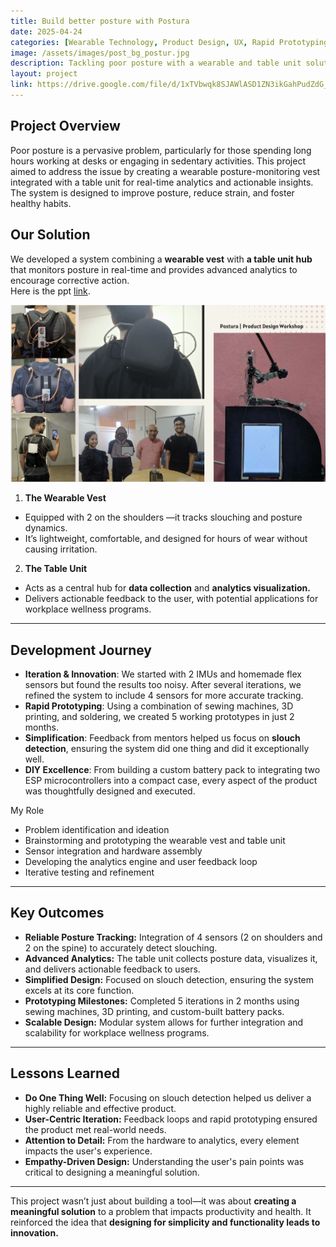 ```yaml
---
title: Build better posture with Postura
date: 2025-04-24
categories: [Wearable Technology, Product Design, UX, Rapid Prototyping]
image: /assets/images/post_bg_postur.jpg
description: Tackling poor posture with a wearable and table unit solution, built through rapid prototyping and user-centric design.
layout: project
link: https://drive.google.com/file/d/1xTVbwqk8SJAWlASD1ZN3ikGahPudZdG_/view?usp=sharing
---
```

  
## Project Overview

Poor posture is a pervasive problem, particularly for those spending long hours working at desks or engaging in sedentary activities. This project aimed to address the issue by creating a wearable posture-monitoring vest integrated with a table unit for real-time analytics and actionable insights. The system is designed to improve posture, reduce strain, and foster healthy habits.

## Our Solution

We developed a system combining a **wearable vest** with **a table unit hub** that monitors posture in real-time and provides advanced analytics to encourage corrective action.  
Here is the ppt [link](https://drive.google.com/file/d/1xTVbwqk8SJAWlASD1ZN3ikGahPudZdG_/view?usp=sharing).

![image](/assets/images/in-post/post-postura/final.png)

1. **The Wearable Vest**

- Equipped with 2 on the shoulders —it tracks slouching and posture dynamics.  
- It’s lightweight, comfortable, and designed for hours of wear without causing irritation.  

2. **The Table Unit**  

- Acts as a central hub for **data collection** and **analytics visualization.**  
- Delivers actionable feedback to the user, with potential applications for workplace wellness programs.  

---

## Development Journey

- **Iteration & Innovation**: We started with 2 IMUs and homemade flex sensors but found the results too noisy. After several iterations, we refined the system to include 4 sensors for more accurate tracking.  
- **Rapid Prototyping**: Using a combination of sewing machines, 3D printing, and soldering, we created 5 working prototypes in just 2 months.  
- **Simplification**: Feedback from mentors helped us focus on **slouch detection**, ensuring the system did one thing and did it exceptionally well.  
- **DIY Excellence**: From building a custom battery pack to integrating two ESP microcontrollers into a compact case, every aspect of the product was thoughtfully designed and executed.

My Role

- Problem identification and ideation  
- Brainstorming and prototyping the wearable vest and table unit  
- Sensor integration and hardware assembly  
- Developing the analytics engine and user feedback loop  
- Iterative testing and refinement  

---

## Key Outcomes

- **Reliable Posture Tracking:** Integration of 4 sensors (2 on shoulders and 2 on the spine) to accurately detect slouching.  
- **Advanced Analytics:** The table unit collects posture data, visualizes it, and delivers actionable feedback to users.  
- **Simplified Design:** Focused on slouch detection, ensuring the system excels at its core function.  
- **Prototyping Milestones:** Completed 5 iterations in 2 months using sewing machines, 3D printing, and custom-built battery packs.  
- **Scalable Design:** Modular system allows for further integration and scalability for workplace wellness programs.  

---

## Lessons Learned

- **Do One Thing Well:** Focusing on slouch detection helped us deliver a highly reliable and effective product.  
- **User-Centric Iteration:** Feedback loops and rapid prototyping ensured the product met real-world needs.  
- **Attention to Detail:** From the hardware to analytics, every element impacts the user's experience.  
- **Empathy-Driven Design:** Understanding the user's pain points was critical to designing a meaningful solution.  

---

This project wasn’t just about building a tool—it was about **creating a meaningful solution** to a problem that impacts productivity and health. It reinforced the idea that **designing for simplicity and functionality leads to innovation.**